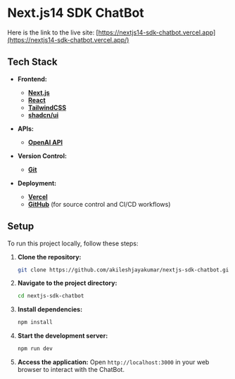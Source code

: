 # Next.js14 SDK ChatBot

Here is the link to the live site: [https://nextjs14-sdk-chatbot.vercel.app](https://nextjs14-sdk-chatbot.vercel.app/)

## Tech Stack

- **Frontend:**
  - **[Next.js](https://nextjs.org/docs)**
  - **[React](https://react.dev/)**
  - **[TailwindCSS](https://tailwindcss.com/docs)**
  - **[shadcn/ui](https://ui.shadcn.com/docs)**

- **APIs:**
  - **[OpenAI API](https://platform.openai.com/docs)**

- **Version Control:**
  - **[Git](https://git-scm.com/doc)**

- **Deployment:**
  - **[Vercel](https://vercel.com/docs)**
  - **[GitHub](https://docs.github.com/en)** (for source control and CI/CD workflows)

## Setup

To run this project locally, follow these steps:

1. **Clone the repository:**
   ```bash
   git clone https://github.com/akileshjayakumar/nextjs-sdk-chatbot.git
   ```
2. **Navigate to the project directory:**
   ```bash
   cd nextjs-sdk-chatbot
   ```
3. **Install dependencies:**
   ```bash
   npm install
   ```
4. **Start the development server:**
   ```bash
   npm run dev
   ```
5. **Access the application:**
   Open `http://localhost:3000` in your web browser to interact with the ChatBot.
